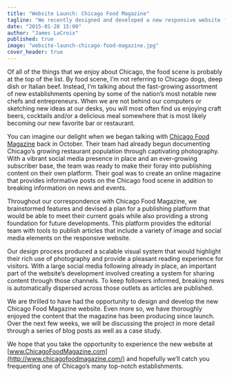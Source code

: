 ```yaml
---
title: "Website Launch: Chicago Food Magazine"
tagline: "We recently designed and developed a new responsive website for exploring Chicago’s growing food scene."
date: "2015-01-28 15:00"
author: "James LaCroix"
published: true
image: "website-launch-chicago-food-magazine.jpg"
cover_header: true
---
```


Of all of the things that we enjoy about Chicago, the food scene is probably at the top of the list. By food scene, I’m not referring to Chicago dogs, deep dish or Italian beef. Instead, I’m talking about the fast-growing assortment of new establishments opening by some of the nation’s most notable new chefs and entrepreneurs. When we are not behind our computers or sketching new ideas at our desks, you will most often find us enjoying craft beers, cocktails and/or a delicious meal somewhere that is most likely becoming our new favorite bar or restaurant.

You can imagine our delight when we began talking with [Chicago Food Magazine](http://www.chicagofoodmagazine.com/) back in October. Their team had already begun documenting Chicago’s growing restaurant population through captivating photography. With a vibrant social media presence in place and an ever-growing subscriber base, the team was ready to make their foray into publishing content on their own platform. Their goal was to create an online magazine that provides informative posts on the Chicago food scene in addition to breaking information on news and events.

Throughout our correspondence with Chicago Food Magazine, we brainstormed features and devised a plan for a publishing platform that would be able to meet their current goals while also providing a strong foundation for future developments. This platform provides the editorial team with tools to publish articles that include a variety of image and social media elements on the responsive website.

Our design process produced a scalable visual system that would highlight their rich use of photography and provide a pleasant reading experience for visitors. With a large social media following already in place, an important part of the website’s development involved creating a system for sharing content through those channels. To keep followers informed, breaking news is automatically dispersed across those outlets as articles are published.

We are thrilled to have had the opportunity to design and develop the new Chicago Food Magazine website. Even more so, we have thoroughly enjoyed the content that the magazine has been producing since launch. Over the next few weeks, we will be discussing the project in more detail through a series of blog posts as well as a case study.

We hope that you take the opportunity to experience the new website at [www.ChicagoFoodMagazine.com](http://www.chicagofoodmagazine.com/) and hopefully we’ll catch you frequenting one of Chicago’s many top-notch establishments.
